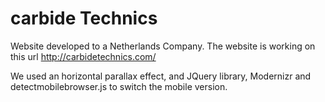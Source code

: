 carbide Technics
=======

Website developed to a Netherlands Company.
The website is working on this url http://carbidetechnics.com/ 


We used an horizontal parallax effect, and JQuery library, Modernizr and detectmobilebrowser.js to switch the mobile version. 
